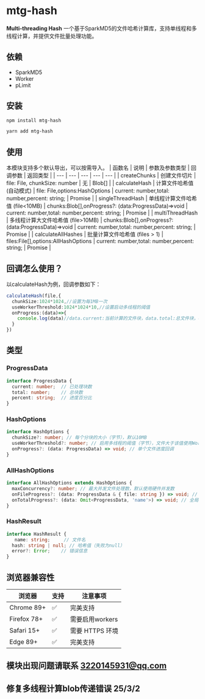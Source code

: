 # mtg-hash
**Multi-threading Hash**
一个基于SparkMD5的文件哈希计算库，支持单线程和多线程计算，并提供文件批量处理功能。

## 依赖

- SparkMD5
- Worker
- pLimit

## 安装

```bash
npm install mtg-hash

yarn add mtg-hash
```

## 使用

本模块支持多个默认导出，可以按需导入。
| 函数名 | 说明 | 参数及参数类型 | 回调参数 | 返回类型 |
| --- | --- | --- | --- | --- |
| createChunks | 创建文件切片 | file: File, chunkSize: number | 无 | Blob[] |
| calculateHash | 计算文件哈希值 (自动模式) | file: File,options:HashOptions | current: number,total: number,percent: string; | Promise<string> |
| singleThreadHash | 单线程计算文件哈希值 (file<10MB) | chunks:Blob[],onProgress?: (data:ProgressData)=>void | current: number,total: number,percent: string; | Promise<string> |
| multiThreadHash | 多线程计算大文件哈希值 (file>10MB) | chunks:Blob[],onProgress?: (data:ProgressData)=>void | current: number,total: number,percent: string; | Promise<string> |
| calculateAllHashes | 批量计算文件哈希值 (files > 1) | files:File[],options:AllHashOptions | current: number,total: number,percent: string; | Promise<string> |

## 回调怎么使用？

以calculateHash为例，回调参数如下：

```ts
calculateHash(file,{
  chunkSize:1024*1024,//设置为每1MB一次
  useWorkerThreshold:1024*1024*10,//设置启动多线程的阈值
  onProgress:(data)=>{
    console.log(data)//data.current:当前计算的文件块，data.total:总文件块，data.percent:当前计算的文件块的百分比
  }
})

```

## 类型

### ProgressData

```ts
interface ProgressData {
  current: number;  // 已处理块数
  total: number;    // 总块数
  percent: string;  // 进度百分比
}
```

### HashOptions

```ts
interface HashOptions {
  chunkSize?: number; // 每个分块的大小（字节），默认10MB
  useWorkerThreshold?: number; // 启用多线程的阈值（字节），文件大于该值使用Worker，默认10MB
  onProgress?: (data: ProgressData) => void; // 单个文件进度回调
}
```


### AllHashOptions

```ts
interface AllHashOptions extends HashOptions {
  maxConcurrency?: number; // 最大并发文件处理数，默认使用硬件并发数
  onFileProgress?: (data: ProgressData & { file: string }) => void; // 单个文件进度回调（带文件名）
  onTotalProgress?: (data: Omit<ProgressData, 'name'>) => void; // 全局总进度回调
}
```

### HashResult 

```ts
interface HashResult {
   name: string;     // 文件名
  hash: string | null; // 哈希值（失败为null）
  error?: Error;    // 错误信息
}
```

## 浏览器兼容性

|浏览器|支持|注意事项|
|---|---|--|
|Chrome 89+|✅|完美支持|
|Firefox 78+|✅|需要启用workers|
|Safari 15+|✅|需要 HTTPS 环境|
|Edge 89+|✅|完美支持|

## 模块出现问题请联系    3220145931@qq.com

## 修复多线程计算blob传递错误 25/3/2





